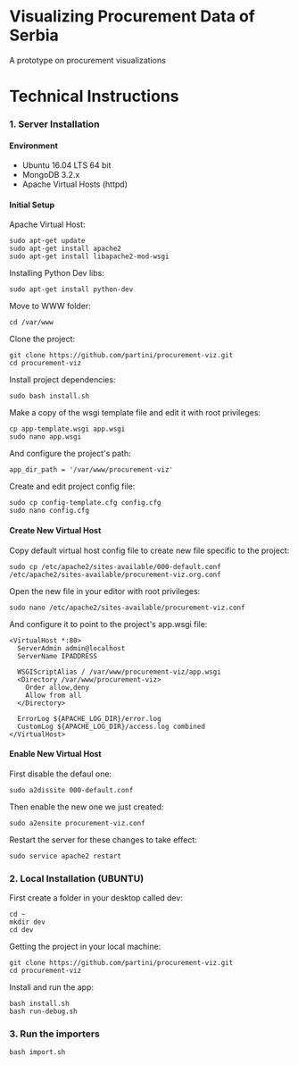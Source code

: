# Visualizing Procurement Data of Serbia
A prototype on procurement visualizations

# Technical Instructions
### 1. Server Installation
#### Environment
- Ubuntu 16.04 LTS 64 bit
- MongoDB 3.2.x
- Apache Virtual Hosts (httpd)

#### Initial Setup
Apache Virtual Host:
```
sudo apt-get update
sudo apt-get install apache2
sudo apt-get install libapache2-mod-wsgi
```

Installing Python Dev libs:
```
sudo apt-get install python-dev
```

Move to WWW folder:
```
cd /var/www
```

Clone the project:
```
git clone https://github.com/partini/procurement-viz.git
cd procurement-viz
```

Install project dependencies:
```
sudo bash install.sh
```

Make a copy of the wsgi template file and edit it with root privileges:
```
cp app-template.wsgi app.wsgi
sudo nano app.wsgi
```

And configure the project's path:
```
app_dir_path = '/var/www/procurement-viz'
```

Create and edit project config file:
```
sudo cp config-template.cfg config.cfg
sudo nano config.cfg
```


#### Create New Virtual Host
Copy default virtual host config file to create new file specific to the project:
```
sudo cp /etc/apache2/sites-available/000-default.conf /etc/apache2/sites-available/procurement-viz.org.conf
```

Open the new file in your editor with root privileges:
```
sudo nano /etc/apache2/sites-available/procurement-viz.conf
```

And configure it to point to the project's app.wsgi file:
```
<VirtualHost *:80>
  ServerAdmin admin@localhost
  ServerName IPADDRESS

  WSGIScriptAlias / /var/www/procurement-viz/app.wsgi
  <Directory /var/www/procurement-viz>
    Order allow,deny
    Allow from all
  </Directory>

  ErrorLog ${APACHE_LOG_DIR}/error.log
  CustomLog ${APACHE_LOG_DIR}/access.log combined
</VirtualHost>
```

#### Enable New Virtual Host
First disable the defaul one:
```
sudo a2dissite 000-default.conf
```

Then enable the new one we just created:
```
sudo a2ensite procurement-viz.conf
```

Restart the server for these changes to take effect:
```
sudo service apache2 restart
```


### 2. Local Installation (UBUNTU)


First create a folder in your desktop called dev:
```
cd ~
mkdir dev
cd dev
```

Getting the project in your local machine:
```
git clone https://github.com/partini/procurement-viz.git
cd procurement-viz
```

Install and run the app:
```
bash install.sh
bash run-debug.sh
```

### 3. Run the importers
```
bash import.sh
```

